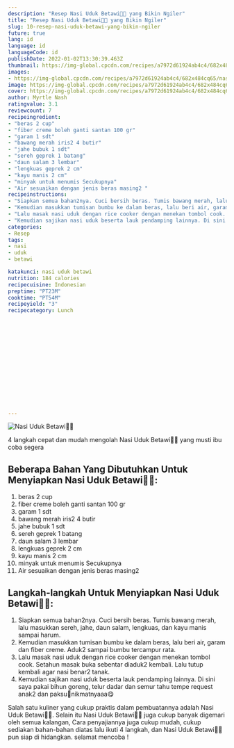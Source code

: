 ```yaml
---
description: "Resep Nasi Uduk Betawi👩‍🍳 yang Bikin Ngiler"
title: "Resep Nasi Uduk Betawi👩‍🍳 yang Bikin Ngiler"
slug: 10-resep-nasi-uduk-betawi-yang-bikin-ngiler
future: true
lang: id
language: id
languageCode: id
publishDate: 2022-01-02T13:30:39.463Z 
thumbnail: https://img-global.cpcdn.com/recipes/a7972d61924ab4c4/682x484cq65/nasi-uduk-betawi-foto-resep-utama.webp
images:
- https://img-global.cpcdn.com/recipes/a7972d61924ab4c4/682x484cq65/nasi-uduk-betawi-foto-resep-utama.webp
image: https://img-global.cpcdn.com/recipes/a7972d61924ab4c4/682x484cq65/nasi-uduk-betawi-foto-resep-utama.webp
cover: https://img-global.cpcdn.com/recipes/a7972d61924ab4c4/682x484cq65/nasi-uduk-betawi-foto-resep-utama.webp
author: Myrtle Nash
ratingvalue: 3.1
reviewcount: 7
recipeingredient:
- "beras 2 cup"
- "fiber creme boleh ganti santan 100 gr"
- "garam 1 sdt"
- "bawang merah iris2 4 butir"
- "jahe bubuk 1 sdt"
- "sereh geprek 1 batang"
- "daun salam 3 lembar"
- "lengkuas geprek 2 cm"
- "kayu manis 2 cm"
- "minyak untuk menumis Secukupnya"
- "Air sesuaikan dengan jenis beras masing2 "
recipeinstructions:
- "Siapkan semua bahan2nya. Cuci bersih beras. Tumis bawang merah, lalu masukkan sereh, jahe, daun salam, lengkuas, dan kayu manis sampai harum."
- "Kemudian masukkan tumisan bumbu ke dalam beras, lalu beri air, garam dan fiber creme. Aduk2 sampai bumbu tercampur rata."
- "Lalu masak nasi uduk dengan rice cooker dengan menekan tombol cook. Setahun masak buka sebentar diaduk2 kembali. Lalu tutup kembali agar nasi benar2 tanak."
- "Kemudian sajikan nasi uduk beserta lauk pendamping lainnya. Di sini saya pakai bihun goreng, telur dadar dan semur tahu tempe request anak2 dan paksu💖nikmatnyaaa😋"
categories:
- Resep
tags:
- nasi
- uduk
- betawi

katakunci: nasi uduk betawi 
nutrition: 184 calories
recipecuisine: Indonesian
preptime: "PT23M"
cooktime: "PT54M"
recipeyield: "3"
recipecategory: Lunch


     
    
    
    
    
    
    
    
    
    
    
      
    
---
```



![Nasi Uduk Betawi👩‍🍳](https://img-global.cpcdn.com/recipes/a7972d61924ab4c4/682x484cq65/nasi-uduk-betawi-foto-resep-utama.webp)

4 langkah cepat dan mudah mengolah  Nasi Uduk Betawi👩‍🍳 yang musti ibu coba segera

<!--inarticleads1-->

## Beberapa Bahan Yang Dibutuhkan Untuk Menyiapkan Nasi Uduk Betawi👩‍🍳:

1. beras 2 cup
1. fiber creme boleh ganti santan 100 gr
1. garam 1 sdt
1. bawang merah iris2 4 butir
1. jahe bubuk 1 sdt
1. sereh geprek 1 batang
1. daun salam 3 lembar
1. lengkuas geprek 2 cm
1. kayu manis 2 cm
1. minyak untuk menumis Secukupnya
1. Air sesuaikan dengan jenis beras masing2 



<!--inarticleads2-->

## Langkah-langkah Untuk Menyiapkan Nasi Uduk Betawi👩‍🍳:

1. Siapkan semua bahan2nya. Cuci bersih beras. Tumis bawang merah, lalu masukkan sereh, jahe, daun salam, lengkuas, dan kayu manis sampai harum.
1. Kemudian masukkan tumisan bumbu ke dalam beras, lalu beri air, garam dan fiber creme. Aduk2 sampai bumbu tercampur rata.
1. Lalu masak nasi uduk dengan rice cooker dengan menekan tombol cook. Setahun masak buka sebentar diaduk2 kembali. Lalu tutup kembali agar nasi benar2 tanak.
1. Kemudian sajikan nasi uduk beserta lauk pendamping lainnya. Di sini saya pakai bihun goreng, telur dadar dan semur tahu tempe request anak2 dan paksu💖nikmatnyaaa😋




Salah satu kuliner yang cukup praktis dalam pembuatannya adalah  Nasi Uduk Betawi👩‍🍳. Selain itu  Nasi Uduk Betawi👩‍🍳  juga cukup banyak digemari oleh semua kalangan, Cara penyajiannya juga cukup mudah, cukup sediakan bahan-bahan diatas lalu ikuti 4 langkah, dan  Nasi Uduk Betawi👩‍🍳  pun siap di hidangkan. selamat mencoba !
